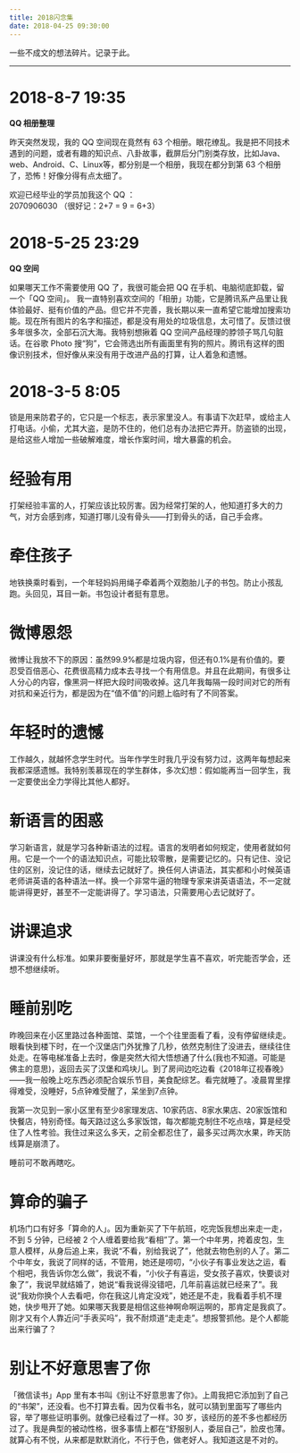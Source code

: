 ```yaml
---
title: 2018闪念集
date: 2018-04-25 09:30:00
---
```

一些不成文的想法碎片。记录于此。

<!-- more -->

---



# 2018-8-7 19:35 
**QQ 相册整理**

昨天突然发现，我的 QQ 空间现在竟然有 63 个相册。眼花缭乱。我是把不同技术遇到的问题，或者有趣的知识点、八卦故事，截屏后分门别类存放，比如Java、web、Android、C、Linux等，都分别是一个相册，我现在都分到第 63 个相册了，恐怖！好像分得有点太细了。

欢迎已经毕业的学员加我这个 QQ ：  
2070906030  （很好记：2+7 = 9 = 6+3）

# 2018-5-25 23:29

**QQ 空间**

如果哪天工作不需要使用 QQ 了，我很可能会把 QQ 在手机、电脑彻底卸载，留一个「QQ 空间」。 我一直特别喜欢空间的「相册」功能，它是腾讯系产品里让我体验最好、挺有价值的产品。但它并不完善，我长期以来一直希望它能增加搜索功能。现在所有图片的名字和描述，都是没有用处的垃圾信息，太可惜了。反馈过很多年很多次，全部石沉大海。我特别想揪着 QQ 空间产品经理的脖领子骂几句脏话。在谷歌 Photo 搜“狗”，它会筛选出所有画面里有狗的照片。腾讯有这样的图像识别技术，但好像从来没有用于改进产品的打算，让人着急和遗憾。

# 2018-3-5 8:05
锁是用来防君子的，它只是一个标志，表示家里没人。有事请下次赶早，或给主人打电话。小偷，尤其大盗，是防不住的，他们总有办法把它弄开。防盗锁的出现，是给这些人增加一些破解难度，增长作案时间，增大暴露的机会。

# 经验有用
打架经验丰富的人，打架应该比较厉害。因为经常打架的人，他知道打多大的力气，对方会感到疼，知道打哪儿没有骨头——打到骨头的话，自己手会疼。

# 牵住孩子
地铁换乘时看到，一个年轻妈妈用绳子牵着两个双胞胎儿子的书包。防止小孩乱跑。头回见，耳目一新。书包设计者挺有意思。

# 微博恩怨
微博让我放不下的原因：虽然99.9%都是垃圾内容，但还有0.1%是有价值的。要忍受百倍恶心、花费很高精力成本去寻找一个有用信息。并且在此期间，有很多让人分心的内容，像黑洞一样把大段时间吸收掉。这几年我每隔一段时间对它的所有对抗和亲近行为，都是因为在“值不值”的问题上临时有了不同答案。 

# 年轻时的遗憾
工作越久，就越怀念学生时代。当年作学生时我几乎没有努力过，这两年每想起来我都深感遗憾。我特别羡慕现在的学生群体，多次幻想：假如能再当一回学生，我一定要使出全力学得比其他人都好。

# 新语言的困惑
学习新语言，就是学习各种新语法的过程。语言的发明者如何规定，使用者就如何用。它是一个一个的语法知识点，可能比较零散，是需要记忆的。只有记住、没记住的区别，没记住的话，继续去记就好了。换任何人讲语法，其实都和小时候英语老师讲英语的各种语法一样。换一个非常牛逼的物理专家来讲英语语法，不一定就能讲得更好，甚至不一定能讲得了。学习语法，只需要用心去记就好了。

# 讲课追求
讲课没有什么标准。如果非要衡量好坏，那就是学生喜不喜欢，听完能否学会，还想不想继续听。

# 睡前别吃
昨晚回来在小区里路过各种面馆、菜馆，一个个往里面看了看，没有停留继续走。眼看快到楼下时，在一个汉堡店门外犹豫了几秒，依然克制住了没进去，继续往住处走。在等电梯准备上去时，像是突然大彻大悟想通了什么(我也不知道。可能是佛主的意思)，返回去买了汉堡和鸡块儿。到了房间边吃边看《2018年辽视春晚》——我一般晚上吃东西必须配合娱乐节目，美食配综艺。看完就睡了。凌晨胃里撑得难受，没睡好，5点钟难受醒了，呆坐到7点钟。

我第一次见到一家小区里有至少8家理发店、10家药店、8家水果店、20家饭馆和快餐店，特别奇怪。每天路过这么多家饭馆，每次都能克制住不吃点啥，算是经受住了人性考验。我住过来这么多天，之前全都忍住了，最多买过两次水果，昨天防线算是崩溃了。

睡前可不敢再瞎吃。

# 算命的骗子

机场门口有好多「算命的人」。因为重新买了下午航班，吃完饭我想出来走一走，不到 5 分钟，已经被 2 个人缠着要给我“看相”了。第一个中年男，挎着皮包，生意人模样，从身后追上来，我说“不看，别给我说了”，他就去物色别的人了。第二个中年女，我说了同样的话，不管用，她还是唠叨，“小伙子有事业发达之运，看个相吧，我告诉你怎么做”，我说不看，“小伙子有喜运，受女孩子喜欢，快要谈对象了”，我说早就结婚了，她说“看我说得没错吧，几年前喜运就已经来了”。我说“我劝你换个人去看吧，你在我这儿肯定没戏”，她还是不走，我看着手机不理她，快步甩开了她。如果哪天我要是相信这些神啊命啊运啊的，那肯定是我疯了。刚才又有个人靠近问“手表买吗”，我不耐烦道“走走走”。想报警抓他。是个人都能出来行骗了？

# 别让不好意思害了你
「微信读书」App 里有本书叫《别让不好意思害了你》。上周我把它添加到了自己的“书架”，还没看。也不打算去看。因为仅看书名，就可以猜到里面写了哪些内容，举了哪些证明事例。就像已经看过了一样。30 岁，该经历的差不多也都经历过了。我是典型的被动性格，很多事情上都在“舒服别人，委屈自己”，脸皮也薄。就算心有不悦，从来都是默默消化，不行于色，做老好人。我知道这是不对的。


